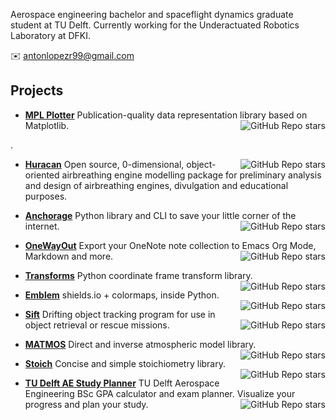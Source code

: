 Aerospace engineering bachelor and spaceflight dynamics graduate student at TU Delft. Currently working for the Underactuated Robotics Laboratory at DFKI.

✉️ antonlopezr99@gmail.com

## Projects

- **[MPL Plotter](https://github.com/alopezrivera/mpl_plotter)** Publication-quality data representation library based on Matplotlib. <img align="right" alt="GitHub Repo stars" src="https://img.shields.io/github/stars/alopezrivera/mpl_plotter?style=social">

.

- **[Huracan](https://github.com/alopezrivera/huracan)** <img align="right" alt="GitHub Repo stars" src="https://img.shields.io/github/stars/alopezrivera/huracan?style=social">
  Open source, 0-dimensional, object-oriented airbreathing engine modelling package for preliminary analysis and design of airbreathing engines, divulgation and educational purposes. 


- **[Anchorage](https://github.com/alopezrivera/anchorage)** Python library and CLI to save your little corner of the internet. <img align="right" alt="GitHub Repo stars" src="https://img.shields.io/github/stars/alopezrivera/anchorage?style=social">


- **[OneWayOut](https://github.com/alopezrivera/owo)** Export your OneNote note collection to Emacs Org Mode, Markdown and more. <img align="right" alt="GitHub Repo stars" src="https://img.shields.io/github/stars/alopezrivera/owo?style=social">


- **[Transforms](https://github.com/alopezrivera/transforms)** Python coordinate frame transform library. <img align="right" alt="GitHub Repo stars" src="https://img.shields.io/github/stars/alopezrivera/transforms?style=social">


- **[Emblem](https://github.com/alopezrivera/emblem)** shields.io + colormaps, inside Python. <img align="right" alt="GitHub Repo stars" src="https://img.shields.io/github/stars/alopezrivera/emblem?style=social">


- **[Sift](https://github.com/alopezrivera/sift)** Drifting object tracking program for use in object retrieval or rescue missions. <img align="right" alt="GitHub Repo stars" src="https://img.shields.io/github/stars/alopezrivera/sift?style=social">


- **[MATMOS](https://github.com/alopezrivera/MATMOS)** Direct and inverse atmospheric model library. <img align="right" alt="GitHub Repo stars" src="https://img.shields.io/github/stars/alopezrivera/MATMOS?style=social">


- **[Stoich](https://github.com/alopezrivera/stoich)** Concise and simple stoichiometry library. <img align="right" alt="GitHub Repo stars" src="https://img.shields.io/github/stars/alopezrivera/stoich?style=social">


- **[TU Delft AE Study Planner](https://github.com/alopezrivera/tudelft-ae-study-planner )** TU Delft Aerospace Engineering BSc GPA calculator and exam planner. Visualize your progress and plan your study. <img align="right" alt="GitHub Repo stars" src="https://img.shields.io/github/stars/alopezrivera/tudelft-ae-study-planner ?style=social">
